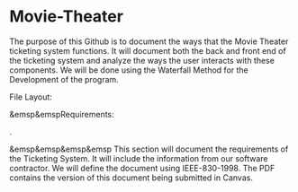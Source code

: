 # Movie-Theater
The purpose of this Github is to document the ways that the Movie Theater ticketing system functions.  It will document both the back and front end of the ticketing system and analyze the ways the user interacts with these components.   We will be done using the Waterfall Method for the Development of the program.   


<h> File Layout: </h>  

<p> &emsp&emspRequirements:</p>.    

<p> &emsp&emsp&emsp&emsp This section will document the requirements of the Ticketing System.  It will include the information from our software contractor.  We will define the document using IEEE-830-1998.  The PDF contains the version of this document being submitted in Canvas. </p>   

  
                   
                       
